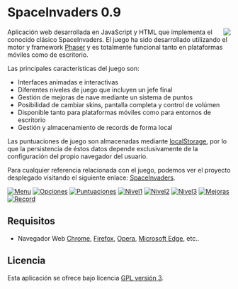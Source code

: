 SpaceInvaders 0.9
=========================================

<img src="https://2017iesaguadulce.github.io/SpaceInvaders/public/assets/capturas/juego-arcade.png" align="right">

Aplicación web desarrollada en JavaScript y HTML que implementa el conocido clásico SpaceInvaders. El juego ha sido
desarrollado utilizando el motor y framework [Phaser] y es totalmente funcional tanto en plataformas móviles como de
escritorio.

Las principales características del juego son:
- Interfaces animadas e interactivas
- Diferentes niveles de juego que incluyen un jefe final
- Gestión de mejoras de nave mediante un sistema de puntos
- Posibilidad de cambiar skins, pantalla completa y control de volúmen
- Disponible tanto para plataformas móviles como para entornos de escritorio
- Gestión y almacenamiento de records de forma local

Las puntuaciones de juego son almacenadas mediante [localStorage], por lo que la persistencia de éstos datos depende 
exclusivamente de la configuración del propio navegador del usuario.

Para cualquier referencia relacionada con el juego, podemos ver el proyecto desplegado visitando el siguiente enlace: 
[SpaceInvaders].

[![Menu](https://2017iesaguadulce.github.io/SpaceInvaders/public/assets/capturas/juego-menu.jpg)][SpaceInvaders]
[![Opciones](https://2017iesaguadulce.github.io/SpaceInvaders/public/assets/capturas/juego-opciones.jpg)][SpaceInvaders]
[![Puntuaciones](https://2017iesaguadulce.github.io/SpaceInvaders/public/assets/capturas/juego-puntuaciones.jpg)][SpaceInvaders]
[![Nivel1](https://2017iesaguadulce.github.io/SpaceInvaders/public/assets/capturas/juego-nivel1.jpg)][SpaceInvaders]
[![Nivel2](https://2017iesaguadulce.github.io/SpaceInvaders/public/assets/capturas/juego-nivel2.jpg)][SpaceInvaders]
[![Nivel3](https://2017iesaguadulce.github.io/SpaceInvaders/public/assets/capturas/juego-nivel3.jpg)][SpaceInvaders]
[![Mejoras](https://2017iesaguadulce.github.io/SpaceInvaders/public/assets/capturas/juego-mejoras.jpg)][SpaceInvaders]
[![Record](https://2017iesaguadulce.github.io/SpaceInvaders/public/assets/capturas/juego-record.jpg)][SpaceInvaders]

## Requisitos
- Navegador Web [Chrome], [Firefox], [Opera], [Microsoft Edge], etc..

## Licencia
Esta aplicación se ofrece bajo licencia [GPL versión 3].

[Phaser]: https://phaser.io/
[localStorage]: https://developer.mozilla.org/es/docs/Web/API/Window/localStorage
[SpaceInvaders]: https://2017iesaguadulce.github.io/SpaceInvaders/public
[Chrome]: https://www.google.es/chrome/browser/desktop/index.html
[Firefox]: https://www.mozilla.org/es-ES/firefox/new/
[Opera]: http://www.opera.com/es
[Microsoft Edge]: https://www.microsoft.com/es-es/windows/microsoft-edge
[GPL versión 3]: https://www.gnu.org/licenses/gpl-3.0.en.html
